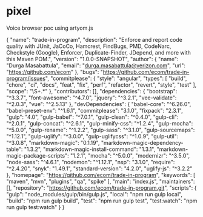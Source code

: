 # pixel
Voice browser poc using artyom.js

{
	"name": "trade-in-program",
	"description": "Enforce and report code quality with JUnit, JaCoCo, Hamcrest, FindBugs, PMD, CodeNarc, Checkstyle (Google), Enforcer, Duplicate-Finder, JDepend, and more with this Maven POM.",
	"version": "1.0.0-SNAPSHOT",
	"author": {
		"name": "Durga Masabattula",
		"email": "durga.masabattula@verizon.com",
		"url": "https://github.com/ecom"
	},
	"bugs": "https://github.com/ecom/trade-in-program/issues",
	"commitplease": {
		"style": "angular",
		"types": [
			"build",
			"chore",
			"ci",
			"docs",
			"feat",
			"fix",
			"perf",
			"refactor",
			"revert",
			"style",
			"test"
		],
		"scope": "\\S+.*"
	},
	"contributors": [],
	"dependencies": {
		"bootstrap": "^3.3.7",
		"font-awesome": "^4.7.0",
		"jquery": "^3.2.1",
		"vee-validate": "^2.0.3",
		"vue": "^2.5.13"
	},
	"devDependencies": {
		"babel-core": "^6.26.0",
		"babel-preset-env": "^1.6.1",
		"commitplease": "3.1.0",
		"fixpack": "2.3.1",
		"gulp": "4.0",
		"gulp-babel": "^7.0.1",
		"gulp-clean": "^0.4.0",
		"gulp-cli": "^2.0.1",
		"gulp-concat": "^2.6.1",
		"gulp-minify-css": "^1.2.4",
		"gulp-mocha": "^5.0.0",
		"gulp-rename": "^1.2.2",
		"gulp-sass": "^3.1.0",
		"gulp-sourcemaps": "^1.12.1",
		"gulp-uglify": "^3.0.0",
		"gulp-uglifycss": "^1.0.9",
		"gulp-util": "^3.0.8",
		"markdown-magic": "0.1.19",
		"markdown-magic-dependency-table": "1.3.2",
		"markdown-magic-install-command": "1.3.1",
		"markdown-magic-package-scripts": "1.2.1",
		"mocha": "^5.0.0",
		"modernizr": "^3.5.0",
		"node-sass": "^4.6.1",
		"nodemon": "^1.12.1",
		"nsp": "3.1.0",
		"require": "^2.4.20",
		"snyk": "1.49.1",
		"standard-version": "4.2.0",
		"uglify-js": "^3.2.2"
	},
	"homepage": "https://github.com/ecom/trade-in-program",
	"keywords": [
		"maven",
		"mvn",
		"plugins",
		"qa",
		"spike"
	],
	"main": "index.js",
	"maintainers": [],
	"repository": "https://github.com/ecom/trade-in-program.git",
	"scripts": {
		"gulp": "node_modules/gulp/bin/gulp.js",
		"local": "npm run gulp local",
		"build": "npm run gulp build",
		"test": "npm run gulp test",
		"test:watch": "npm run gulp test:watch"
	}
}
